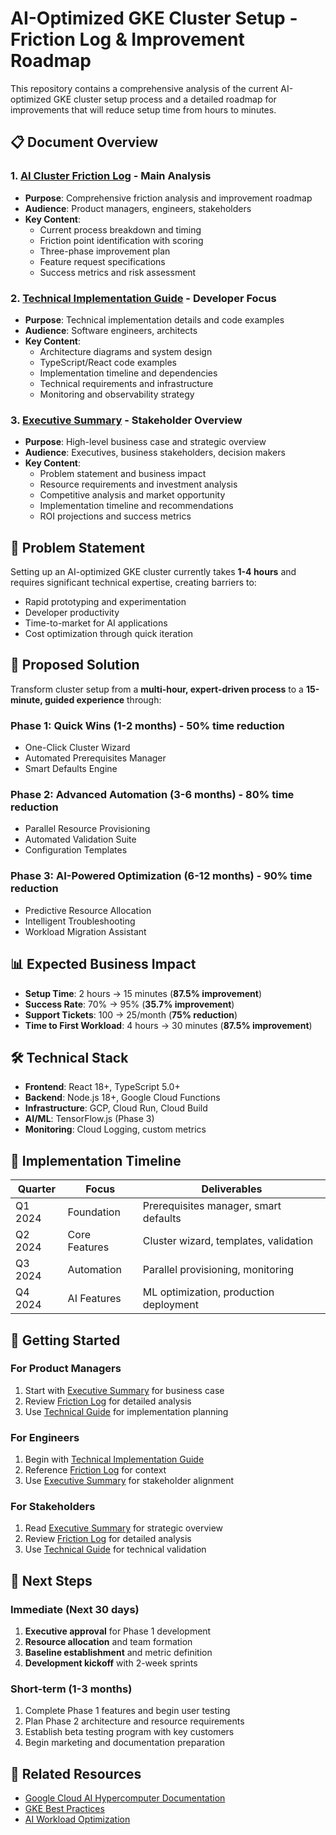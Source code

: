 # AI-Optimized GKE Cluster Setup - Friction Log & Improvement Roadmap

This repository contains a comprehensive analysis of the current AI-optimized GKE cluster setup process and a detailed roadmap for improvements that will reduce setup time from hours to minutes.

## 📋 Document Overview

### 1. [AI Cluster Friction Log](ai-cluster-friction-log.md) - **Main Analysis**
- **Purpose**: Comprehensive friction analysis and improvement roadmap
- **Audience**: Product managers, engineers, stakeholders
- **Key Content**: 
  - Current process breakdown and timing
  - Friction point identification with scoring
  - Three-phase improvement plan
  - Feature request specifications
  - Success metrics and risk assessment

### 2. [Technical Implementation Guide](technical-implementation-guide.md) - **Developer Focus**
- **Purpose**: Technical implementation details and code examples
- **Audience**: Software engineers, architects
- **Key Content**:
  - Architecture diagrams and system design
  - TypeScript/React code examples
  - Implementation timeline and dependencies
  - Technical requirements and infrastructure
  - Monitoring and observability strategy

### 3. [Executive Summary](executive-summary.md) - **Stakeholder Overview**
- **Purpose**: High-level business case and strategic overview
- **Audience**: Executives, business stakeholders, decision makers
- **Key Content**:
  - Problem statement and business impact
  - Resource requirements and investment analysis
  - Competitive analysis and market opportunity
  - Implementation timeline and recommendations
  - ROI projections and success metrics

## 🎯 Problem Statement

Setting up an AI-optimized GKE cluster currently takes **1-4 hours** and requires significant technical expertise, creating barriers to:
- Rapid prototyping and experimentation
- Developer productivity
- Time-to-market for AI applications
- Cost optimization through quick iteration

## 🚀 Proposed Solution

Transform cluster setup from a **multi-hour, expert-driven process** to a **15-minute, guided experience** through:

### Phase 1: Quick Wins (1-2 months) - **50% time reduction**
- One-Click Cluster Wizard
- Automated Prerequisites Manager
- Smart Defaults Engine

### Phase 2: Advanced Automation (3-6 months) - **80% time reduction**
- Parallel Resource Provisioning
- Automated Validation Suite
- Configuration Templates

### Phase 3: AI-Powered Optimization (6-12 months) - **90% time reduction**
- Predictive Resource Allocation
- Intelligent Troubleshooting
- Workload Migration Assistant

## 📊 Expected Business Impact

- **Setup Time**: 2 hours → 15 minutes (**87.5% improvement**)
- **Success Rate**: 70% → 95% (**35.7% improvement**)
- **Support Tickets**: 100 → 25/month (**75% reduction**)
- **Time to First Workload**: 4 hours → 30 minutes (**87.5% improvement**)

## 🛠️ Technical Stack

- **Frontend**: React 18+, TypeScript 5.0+
- **Backend**: Node.js 18+, Google Cloud Functions
- **Infrastructure**: GCP, Cloud Run, Cloud Build
- **AI/ML**: TensorFlow.js (Phase 3)
- **Monitoring**: Cloud Logging, custom metrics

## 📅 Implementation Timeline

| Quarter | Focus | Deliverables |
|---------|-------|--------------|
| Q1 2024 | Foundation | Prerequisites manager, smart defaults |
| Q2 2024 | Core Features | Cluster wizard, templates, validation |
| Q3 2024 | Automation | Parallel provisioning, monitoring |
| Q4 2024 | AI Features | ML optimization, production deployment |


## 🚦 Getting Started

### For Product Managers
1. Start with [Executive Summary](executive-summary.md) for business case
2. Review [Friction Log](ai-cluster-friction-log.md) for detailed analysis
3. Use [Technical Guide](technical-implementation-guide.md) for implementation planning

### For Engineers
1. Begin with [Technical Implementation Guide](technical-implementation-guide.md)
2. Reference [Friction Log](ai-cluster-friction-log.md) for context
3. Use [Executive Summary](executive-summary.md) for stakeholder alignment

### For Stakeholders
1. Read [Executive Summary](executive-summary.md) for strategic overview
2. Review [Friction Log](ai-cluster-friction-log.md) for detailed analysis
3. Use [Technical Guide](technical-implementation-guide.md) for technical validation

## 📝 Next Steps

### Immediate (Next 30 days)
1. **Executive approval** for Phase 1 development
2. **Resource allocation** and team formation
3. **Baseline establishment** and metric definition
4. **Development kickoff** with 2-week sprints

### Short-term (1-3 months)
1. Complete Phase 1 features and begin user testing
2. Plan Phase 2 architecture and resource requirements
3. Establish beta testing program with key customers
4. Begin marketing and documentation preparation

## 🔗 Related Resources

- [Google Cloud AI Hypercomputer Documentation](https://cloud.google.com/ai-hypercomputer/docs/create/gke-ai-hypercompute)
- [GKE Best Practices](https://cloud.google.com/kubernetes-engine/docs/best-practices)
- [AI Workload Optimization](https://cloud.google.com/ai-hypercomputer/docs/optimize)



